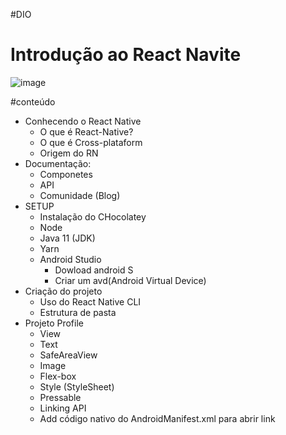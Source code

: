 #DIO
# Introdução ao React Navite
![image](https://user-images.githubusercontent.com/105547657/170552636-e7732ef2-329f-4747-b835-e5cad761be11.png)


#conteúdo
- Conhecendo o React Native
  - O que é React-Native?
  - O que é Cross-plataform
  - Origem do RN
- Documentação: 
  - Componetes
  - API
  - Comunidade (Blog)   
- SETUP
  - Instalação do CHocolatey
  - Node
  - Java 11 (JDK)
  - Yarn
  - Android Studio
    - Dowload android S
    - Criar um avd(Android Virtual Device)
- Criação do projeto
  - Uso do React Native CLI
  - Estrutura de pasta
- Projeto Profile
  - View
  - Text
  - SafeAreaView
  - Image
  - Flex-box
  - Style (StyleSheet)
  - Pressable
  - Linking API
  - Add código nativo do AndroidManifest.xml para abrir link  
        
